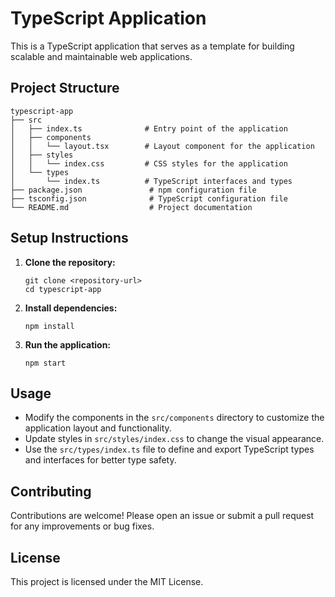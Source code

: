 # TypeScript Application

This is a TypeScript application that serves as a template for building scalable and maintainable web applications.

## Project Structure

```
typescript-app
├── src
│   ├── index.ts              # Entry point of the application
│   ├── components
│   │   └── layout.tsx        # Layout component for the application
│   ├── styles
│   │   └── index.css         # CSS styles for the application
│   └── types
│       └── index.ts          # TypeScript interfaces and types
├── package.json               # npm configuration file
├── tsconfig.json              # TypeScript configuration file
└── README.md                  # Project documentation
```

## Setup Instructions

1. **Clone the repository:**
   ```
   git clone <repository-url>
   cd typescript-app
   ```

2. **Install dependencies:**
   ```
   npm install
   ```

3. **Run the application:**
   ```
   npm start
   ```

## Usage

- Modify the components in the `src/components` directory to customize the application layout and functionality.
- Update styles in `src/styles/index.css` to change the visual appearance.
- Use the `src/types/index.ts` file to define and export TypeScript types and interfaces for better type safety.

## Contributing

Contributions are welcome! Please open an issue or submit a pull request for any improvements or bug fixes.

## License

This project is licensed under the MIT License.